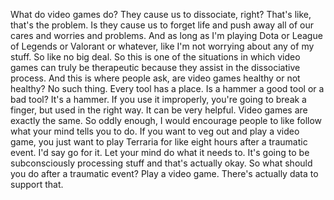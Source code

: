  What do video games do? They cause us to dissociate, right? That's like, that's the problem. Is they cause us to forget life and push away all of our cares and worries and problems. And as long as I'm playing Dota or League of Legends or Valorant or whatever, like I'm not worrying about any of my stuff. So like no big deal. So this is one of the situations in which video games can truly be therapeutic because they assist in the dissociative process. And this is where people ask, are video games healthy or not healthy? No such thing. Every tool has a place. Is a hammer a good tool or a bad tool? It's a hammer. If you use it improperly, you're going to break a finger, but used in the right way. It can be very helpful. Video games are exactly the same. So oddly enough, I would encourage people to like follow what your mind tells you to do. If you want to veg out and play a video game, you just want to play Terraria for like eight hours after a traumatic event. I'd say go for it. Let your mind do what it needs to. It's going to be subconsciously processing stuff and that's actually okay. So what should you do after a traumatic event? Play a video game. There's actually data to support that.